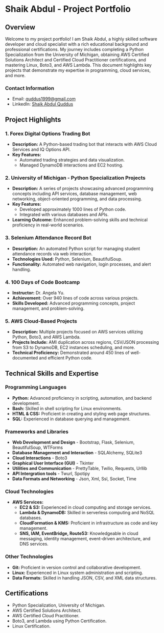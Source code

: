 
# Shaik Abdul - Project Portfolio

## Overview
Welcome to my project portfolio! I am Shaik Abdul, a highly skilled software developer and cloud specialist with a rich educational background and professional certifications. My journey includes completing a Python Specialization from the University of Michigan, obtaining AWS Certified Solutions Architect and Certified Cloud Practitioner certifications, and mastering Linux, Boto3, and AWS Lambda. This document highlights key projects that demonstrate my expertise in programming, cloud services, and more.

### Contact Information
- Email: quddus1999@gmail.com
- LinkedIn: [Shaik Abdul Quddus](linkedin.com/in/shaik-abdul-quddus-73735212b)

## Project Highlights

### 1. Forex Digital Options Trading Bot
- **Description:** A Python-based trading bot that interacts with AWS Cloud Services and IQ Options API.
- **Key Features:** 
  - Automated trading strategies and data visualization.
  - Managed DynamoDB interactions and EC2 hosting.

### 2. University of Michigan - Python Specialization Projects
- **Description:** A series of projects showcasing advanced programming concepts including API services, database management, web networking, object-oriented programming, and data processing.
- **Key Features:** 
  - Developed approximately 1000 lines of Python code.
  - Integrated with various databases and APIs.
- **Learning Outcome:** Enhanced problem-solving skills and technical proficiency in real-world scenarios.

### 3. Selenium Attendance Record Bot
- **Description:** An automated Python script for managing student attendance records via web interaction.
- **Technologies Used:** Python, Selenium, BeautifulSoup.
- **Functionality:** Automated web navigation, login processes, and alert handling.

### 4. 100 Days of Code Bootcamp
- **Instructor:** Dr. Angela Yu.
- **Achievement:** Over 940 lines of code across various projects.
- **Skills Developed:** Advanced programming concepts, project management, and problem-solving.

### 5. AWS Cloud-Based Projects
- **Description:** Multiple projects focused on AWS services utilizing Python, Boto3, and AWS Lambda.
- **Projects Include:** AMI duplication across regions, CSV/JSON processing from S3 to DynamoDB, EC2 instances scheduling, and more.
- **Technical Proficiency:** Demonstrated around 450 lines of well-documented and efficient Python code.


## Technical Skills and Expertise

### Programming Languages
- **Python:** Advanced proficiency in scripting, automation, and backend development.
- **Bash:** Skilled in shell scripting for Linux environments.
- **HTML & CSS:** Proficient in creating and styling web page structures.
- **SQL:** Experienced in database querying and management.

### Frameworks and Libraries
- **Web Development and Design** - Bootstrap, Flask, Selenium, BeautifulSoup, WTForms
- **Database Management and Interaction** - SQLAlchemy, SQLite3
- **Cloud Interactions** - Boto3
- **Graphical User Interface (GUI)** - Tkinter
- **Utilities and Communication** - PrettyTable, Twilio, Requests, Urllib
- **API Intergration tools** - Twurl, Spotipy
- **Data Formats and Networking** - Json, Xml, Ssl, Socket, Time

### Cloud Technologies
- **AWS Services:**
  - **EC2 & S3:** Experienced in cloud computing and storage services.
  - **Lambda & DynamoDB:** Skilled in serverless computing and NoSQL databases.
  - **CloudFormation & KMS:** Proficient in infrastructure as code and key management.
  - **SNS, IAM, EventBridge, Route53:** Knowledgeable in cloud messaging, identity management, event-driven architecture, and DNS services.

### Other Technologies
- **Git:** Proficient in version control and collaborative development.
- **Linux:** Experienced in Linux system administration and scripting.
- **Data Formats:** Skilled in handling JSON, CSV, and XML data structures.

## Certifications
- Python Specialization, University of Michigan.
- AWS Certified Solutions Architect.
- AWS Certified Cloud Practitioner.
- Boto3, and Lambda using Python Certification.
- Linux Certification.
